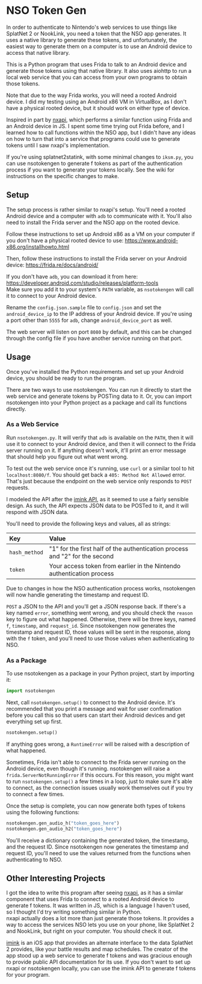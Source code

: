 # NSO Token Gen

In order to authenticate to Nintendo's web services to use things like SplatNet 2 or NookLink, you need a token that
the NSO app generates. It uses a native library to generate these tokens, and unfortunately, the easiest way to generate
them on a computer is to use an Android device to access that native library.

This is a Python program that uses Frida to talk to an Android device and generate those tokens using that native
library. It also uses aiohttp to run a local web service that you can access from your own programs to obtain those
tokens.

Note that due to the way Frida works, you will need a rooted Android device. I did my testing using an Android x86 VM
in VirtualBox, as I don't have a physical rooted device, but it should work on either type of device.

Inspired in part by [nxapi](https://github.com/samuelthomas2774/nxapi), which performs a similar function using Frida
and an Android device in JS. I spent some time trying out Frida before, and I learned how to call functions within the
NSO app, but I didn't have any ideas on how to turn  that into a service that programs could use to generate
tokens until I saw nxapi's implementation. 

If you're using splatnet2statink, with some minimal changes to `iksm.py`, you can use nsotokengen to generate f tokens
as part of the authentication process if you want to generate your tokens locally. See the wiki for instructions on the
specific changes to make. 

## Setup

The setup process is rather similar to nxapi's setup. You'll need a rooted Android device and a computer with `adb` to
communicate with it. You'll also need to install the Frida server and the NSO app on the rooted device.

Follow these instructions to set up Android x86 as a VM on your computer if you don't have a physical rooted device to
use: https://www.android-x86.org/installhowto.html

Then, follow these instructions to install the Frida server on your Android device: https://frida.re/docs/android/

If you don't have `adb`, you can download it from here: https://developer.android.com/studio/releases/platform-tools  
Make sure you add it to your system's `PATH` variable, as `nsotokengen` will call it to connect to your Android device. 

Rename the `config.json.sample` file to `config.json` and set the `android_device_ip` to the IP address of your Android
device. If you're using a port other than `5555` for `adb`, change `android_device_port` as well.

The web server will listen on port `8080` by default, and this can be changed through the config file if you have
another service running on that port.

## Usage

Once you've installed the Python requirements and set up your Android device, you should be ready to run the program.

There are two ways to use nsotokengen. You can run it directly to start the web service and generate tokens by POSTing
data to it. Or, you can import nsotokengen into your Python project as a package and call its functions directly. 

### As a Web Service

Run `nsotokengen.py`. It will verify that `adb` is available on the `PATH`, then it will use it to connect to your
Android device, and then it will connect to the Frida server running on it. If anything doesn't work, it'll print an
error message that should help you figure out what went wrong. 

To test out the web service once it's running, use `curl` or a similar tool to hit `localhost:8080/f`. You should get
back a `405: Method Not Allowed` error. That's just because the endpoint on the web service only responds to `POST`
requests.

I modeled the API after the [imink API](https://github.com/JoneWang/imink/wiki/imink-API-Documentation), as it seemed to
use a fairly sensible design. As such, the API expects JSON data to be POSTed to it, and it will respond with JSON data.

You'll need to provide the following keys and values, all as strings:

|Key|Value|
|:---|:---|
|`hash_method`|"1" for the first half of the authentication process and "2" for the second|
|`token`|Your access token from earlier in the Nintendo authentication process|

Due to changes in how the NSO authentication process works, nsotokengen will now handle generating the timestamp and
request ID.

`POST` a JSON to the API and you'll get a JSON response back. If there's a key named `error`, something went wrong, and
you should check the `reason` key to figure out what happened. Otherwise, there will be three keys, named `f`,
`timestamp`, and `request_id`. Since nsotokengen now generates the timestamp and request ID, those values will be sent
in the response, along with the `f` token, and you'll need to use those values when authenticating to NSO.

### As a Package

To use nsotokengen as a package in your Python project, start by importing it:

```python
import nsotokengen
```

Next, call `nsotokengen.setup()` to connect to the Android device. It's recommended that you print a message and wait
for user confirmation before you call this so that users can start their Android devices and get everything set up
first.

```python
nsotokengen.setup()
```

If anything goes wrong, a `RuntimeError` will be raised with a description of what happened.

Sometimes, Frida isn't able to connect to the Frida server running on the Android device, even though it's running.
nsotokengen will raise a `frida.ServerNotRunningError` if this occurs. For this reason, you might want to run
`nsotokengen.setup()` a few times in a loop, just to make sure it's able to connect, as the connection issues usually
work themselves out if you try to connect a few times.

Once the setup is complete, you can now generate both types of tokens using the following functions:

```python
nsotokengen.gen_audio_h("token_goes_here")
nsotokengen.gen_audio_h2("token_goes_here")
```

You'll receive a dictionary containing the generated token, the timestamp, and the request ID. Since nsotokengen now
generates the timestamp and request ID, you'll need to use the values returned from the functions when authenticating to
NSO.

## Other Interesting Projects

I got the idea to write this program after seeing [nxapi](https://github.com/samuelthomas2774/nxapi), as it has a
similar component that uses Frida to connect to a rooted Android device to generate f tokens. It was written in JS,
which is a language I haven't used, so I thought I'd try writing something similar in Python.  
nxapi actually does a lot more than just generate those tokens. It provides a way to access the services NSO lets you
use on your phone, like SplatNet 2 and NookLink, but right on your computer. You should check it out.

[imink](https://github.com/JoneWang/imink) is an iOS app that provides an alternate interface to the data SplatNet 2
provides, like your battle results and map schedules. The creator of the app stood up a web service to generate f tokens
and was gracious enough to provide public API documentation for its use. If you don't want to set up nxapi or
nsotokengen locally, you can use the imink API to generate f tokens for your program.
